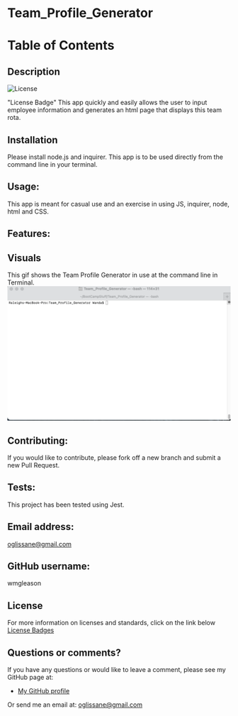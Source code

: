 # Team_Profile_Generator
  # Table of Contents
  ## Description
  ![License](https://img.shields.io/badge/license-MITLicense-blue.svg)
  
   "License Badge"
  This app quickly and easily allows the user to input employee information  and generates an html page that displays this team rota.
  ## Installation
  Please install node.js and inquirer. This app is to be used directly from the command line in your terminal.
  ## Usage:
  This app is meant for casual use and an exercise in using JS, inquirer, node, html and CSS.
  ## Features:
  ## Visuals
  This gif shows the Team Profile Generator in use at the command line in Terminal.
  ![GIF of the app in use](TeamProfileGeneratorCLI.gif)
  ## Contributing:
  If you would like to contribute, please fork off a new branch and submit a new Pull Request.
  ## Tests:
  This project has been tested using Jest.
  ## Email address:
  oglissane@gmail.com
  ## GitHub username:
  wmgleason
  ## License
  For more information on licenses and standards, click on the link below
  [License Badges](http://opensource.org/licenses)

  ## Questions or comments?
If you have any questions or would like to leave a comment, please see my GitHub page at:
- [My GitHub profile](https://github.com/wmgleason)
  
Or send me an email at:
oglissane@gmail.com
    
